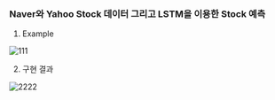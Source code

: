 
### Naver와 Yahoo Stock 데이터 그리고 LSTM을 이용한 Stock 예측 



1. Example

![111](https://user-images.githubusercontent.com/59076451/125172996-b1238980-e1f7-11eb-818e-bca47ead5534.PNG)


2. 구현 결과 

![2222](https://user-images.githubusercontent.com/59076451/125172997-b1bc2000-e1f7-11eb-8812-c1245de045fa.PNG)
